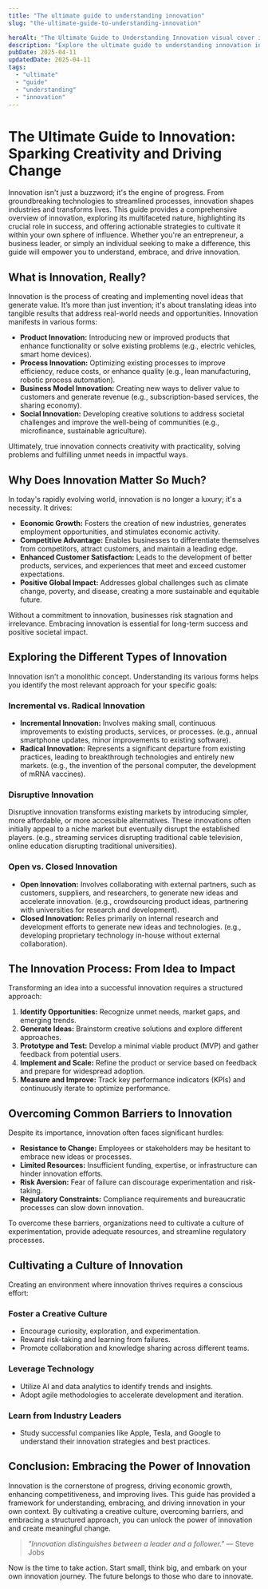 ```yaml
---
title: "The ultimate guide to understanding innovation"
slug: "the-ultimate-guide-to-understanding-innovation"

heroAlt: "The Ultimate Guide to Understanding Innovation visual cover image"
description: "Explore the ultimate guide to understanding innovation in this detailed guide, offering insights, strategies, and practical tips to enhance your understanding and application of the topic."
pubDate: 2025-04-11
updatedDate: 2025-04-11
tags:
  - "ultimate"
  - "guide"
  - "understanding"
  - "innovation"
---
```


# The Ultimate Guide to Innovation: Sparking Creativity and Driving Change

Innovation isn't just a buzzword; it's the engine of progress. From groundbreaking technologies to streamlined processes, innovation shapes industries and transforms lives. This guide provides a comprehensive overview of innovation, exploring its multifaceted nature, highlighting its crucial role in success, and offering actionable strategies to cultivate it within your own sphere of influence. Whether you're an entrepreneur, a business leader, or simply an individual seeking to make a difference, this guide will empower you to understand, embrace, and drive innovation.

## What is Innovation, Really?

Innovation is the process of creating and implementing novel ideas that generate value. It’s more than just invention; it's about translating ideas into tangible results that address real-world needs and opportunities. Innovation manifests in various forms:

- **Product Innovation:** Introducing new or improved products that enhance functionality or solve existing problems (e.g., electric vehicles, smart home devices).
- **Process Innovation:** Optimizing existing processes to improve efficiency, reduce costs, or enhance quality (e.g., lean manufacturing, robotic process automation).
- **Business Model Innovation:** Creating new ways to deliver value to customers and generate revenue (e.g., subscription-based services, the sharing economy).
- **Social Innovation:** Developing creative solutions to address societal challenges and improve the well-being of communities (e.g., microfinance, sustainable agriculture).

Ultimately, true innovation connects creativity with practicality, solving problems and fulfilling unmet needs in impactful ways.

## Why Does Innovation Matter So Much?

In today's rapidly evolving world, innovation is no longer a luxury; it's a necessity. It drives:

- **Economic Growth:** Fosters the creation of new industries, generates employment opportunities, and stimulates economic activity.
- **Competitive Advantage:** Enables businesses to differentiate themselves from competitors, attract customers, and maintain a leading edge.
- **Enhanced Customer Satisfaction:** Leads to the development of better products, services, and experiences that meet and exceed customer expectations.
- **Positive Global Impact:** Addresses global challenges such as climate change, poverty, and disease, creating a more sustainable and equitable future.

Without a commitment to innovation, businesses risk stagnation and irrelevance. Embracing innovation is essential for long-term success and positive societal impact.

## Exploring the Different Types of Innovation

Innovation isn't a monolithic concept. Understanding its various forms helps you identify the most relevant approach for your specific goals:

### Incremental vs. Radical Innovation

- **Incremental Innovation:** Involves making small, continuous improvements to existing products, services, or processes. (e.g., annual smartphone updates, minor improvements to existing software).
- **Radical Innovation:** Represents a significant departure from existing practices, leading to breakthrough technologies and entirely new markets. (e.g., the invention of the personal computer, the development of mRNA vaccines).

### Disruptive Innovation

Disruptive innovation transforms existing markets by introducing simpler, more affordable, or more accessible alternatives. These innovations often initially appeal to a niche market but eventually disrupt the established players. (e.g., streaming services disrupting traditional cable television, online education disrupting traditional universities).

### Open vs. Closed Innovation

- **Open Innovation:** Involves collaborating with external partners, such as customers, suppliers, and researchers, to generate new ideas and accelerate innovation. (e.g., crowdsourcing product ideas, partnering with universities for research and development).
- **Closed Innovation:** Relies primarily on internal research and development efforts to generate new ideas and technologies. (e.g., developing proprietary technology in-house without external collaboration).

## The Innovation Process: From Idea to Impact

Transforming an idea into a successful innovation requires a structured approach:

1.  **Identify Opportunities:** Recognize unmet needs, market gaps, and emerging trends.
2.  **Generate Ideas:** Brainstorm creative solutions and explore different approaches.
3.  **Prototype and Test:** Develop a minimal viable product (MVP) and gather feedback from potential users.
4.  **Implement and Scale:** Refine the product or service based on feedback and prepare for widespread adoption.
5.  **Measure and Improve:** Track key performance indicators (KPIs) and continuously iterate to optimize performance.

## Overcoming Common Barriers to Innovation

Despite its importance, innovation often faces significant hurdles:

- **Resistance to Change:** Employees or stakeholders may be hesitant to embrace new ideas or processes.
- **Limited Resources:** Insufficient funding, expertise, or infrastructure can hinder innovation efforts.
- **Risk Aversion:** Fear of failure can discourage experimentation and risk-taking.
- **Regulatory Constraints:** Compliance requirements and bureaucratic processes can slow down innovation.

To overcome these barriers, organizations need to cultivate a culture of experimentation, provide adequate resources, and streamline regulatory processes.

## Cultivating a Culture of Innovation

Creating an environment where innovation thrives requires a conscious effort:

### Foster a Creative Culture

- Encourage curiosity, exploration, and experimentation.
- Reward risk-taking and learning from failures.
- Promote collaboration and knowledge sharing across different teams.

### Leverage Technology

- Utilize AI and data analytics to identify trends and insights.
- Adopt agile methodologies to accelerate development and iteration.

### Learn from Industry Leaders

- Study successful companies like Apple, Tesla, and Google to understand their innovation strategies and best practices.

## Conclusion: Embracing the Power of Innovation

Innovation is the cornerstone of progress, driving economic growth, enhancing competitiveness, and improving lives. This guide has provided a framework for understanding, embracing, and driving innovation in your own context. By cultivating a creative culture, overcoming barriers, and embracing a structured approach, you can unlock the power of innovation and create meaningful change.

> _"Innovation distinguishes between a leader and a follower."_ — Steve Jobs

Now is the time to take action. Start small, think big, and embark on your own innovation journey. The future belongs to those who dare to innovate.
